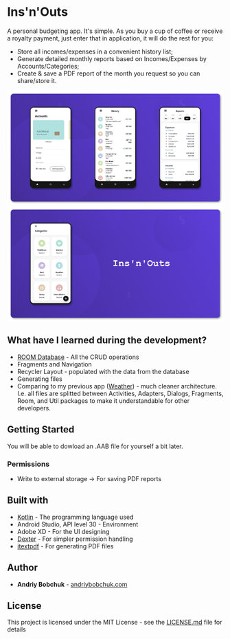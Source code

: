 # Ins'n'Outs

A personal budgeting app. It's simple. As you buy a cup of coffee or receive a royalty payment, just enter that in application, it will do the rest for you:
- Store all incomes/expenses in a convenient history list;
- Generate detailed monthly reports based on Incomes/Expenses by Accounts/Categories;
- Create & save a PDF report of the month you request so you can share/store it.

![](Screenshot1.png)
![](Screenshot2.png)

## What have I learned during the development?

* [ROOM Database](https://developer.android.com/jetpack/androidx/releases/room) - All the CRUD operations
* Fragments and Navigation
* Recycler Layout - populated with the data from the database
* Generating files
* Comparing to my previous app ([Weather](https://github.com/andriybobchuk/Weather)) - much cleaner architecture. I.e. all files are splitted between Activities, Adapters, Dialogs, Fragments, Room, and Util packages to make it understandable for other developers. 

## Getting Started

You will be able to dowload an .AAB file for yourself a bit later.

### Permissions

- Write to external storage -> For saving PDF reports

## Built with

* [Kotlin](https://kotlinlang.org/) - The programming language used
* Android Studio, API level 30 - Environment
* Adobe XD - For the UI designing
* [Dexter](https://github.com/Karumi/Dexter) - For simpler permission handling
* [itextpdf](https://github.com/itext/itextpdf) - For generating PDF files

## Author

* **Andriy Bobchuk** - [andriybobchuk.com](https://andriybobchuk.com)

## License

This project is licensed under the MIT License - see the [LICENSE.md](LICENSE.md) file for details
